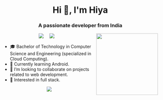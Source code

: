 <h1 align="center">Hi 👋, I'm Hiya</h1>
<h3 align="center">A passionate developer from India</h3>

<img align='right' src='https://media.giphy.com/media/bcKmIWkUMCjVm/giphy.gif' width='200"'>
<p align="center">
  <a href="mailto:devlihiya9@gmail.com"><img src="https://img.shields.io/badge/gmail-%23D14836.svg?&style=for-the-badge&logo=gmail&logoColor=white" /></a>&nbsp;&nbsp;&nbsp;&nbsp;
  <a href="https://www.linkedin.com/in/hiya-devli/"><img src="https://img.shields.io/badge/linkedin-%230077B5.svg?&style=for-the-badge&logo=linkedin&logoColor=white" /></a>&nbsp;&nbsp;&nbsp;&nbsp;

* 🎓   Bachelor of Technology in Computer Science and Engineering (specialized in Cloud Computing).
* 🌱   Currently learning Android.
* 👯   I’m looking to collaborate on projects related to web development.
* 🧐   Interested in full stack.


<p align="center">
    <img src="https://github-readme-stats.vercel.app/api/top-langs/?username=hiya0&theme=radical" />
</p>
